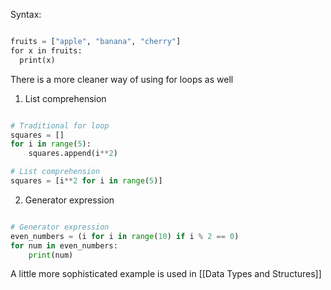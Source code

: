 Syntax:

```python

fruits = ["apple", "banana", "cherry"]  
for x in fruits:  
  print(x)

```

There is a more cleaner way of using for loops as well

1. List comprehension
```python

# Traditional for loop
squares = []
for i in range(5):
    squares.append(i**2)

# List comprehension
squares = [i**2 for i in range(5)]

```

2. Generator expression
```python

# Generator expression
even_numbers = (i for i in range(10) if i % 2 == 0)
for num in even_numbers:
    print(num)

```

A little more sophisticated example is used in [[Data Types and Structures]]